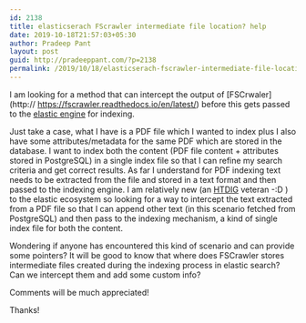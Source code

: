 ```yaml
---
id: 2138
title: elasticserach FScrawler intermediate file location? help
date: 2019-10-18T21:57:03+05:30
author: Pradeep Pant
layout: post
guid: http://pradeeppant.com/?p=2138
permalink: /2019/10/18/elasticserach-fscrawler-intermediate-file-location-help/
---
```

I am looking for a method that can intercept the output of [FSCrwaler](http:// https://fscrawler.readthedocs.io/en/latest/) before this gets passed to the [elastic engine](https://www.elastic.co/products/enterprise-search) for indexing. 

Just take a case, what I have is a PDF file which I wanted to index plus I also have some attributes/metadata for the same PDF which are stored in the database. I want to index both the content (PDF file content + attributes stored in PostgreSQL) in a single index file so that I can refine my search criteria and get correct results. As far I understand for PDF indexing text needs to be extracted from the file and stored in a text format and then passed to the indexing engine. I am relatively new (an [HTDIG](http://htdig.sourceforge.net/) veteran -:D ) to the elastic ecosystem so looking for a way to intercept the text extracted from a PDF file so that I can append other text (in this scenario fetched from PostgreSQL) and then pass to the indexing mechanism, a kind of single index file for both the content.

Wondering if anyone has encountered this kind of scenario and can provide some pointers? It will be good to know that where does FSCrawler stores intermediate files created during the indexing process in elastic search? Can we intercept them and add some custom info? 

Comments will be much appreciated!

Thanks!